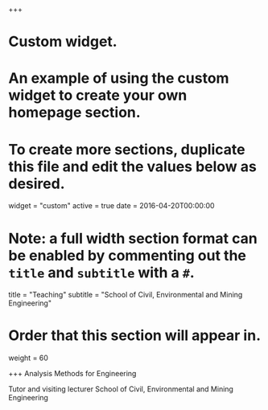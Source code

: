+++
# Custom widget.
# An example of using the custom widget to create your own homepage section.
# To create more sections, duplicate this file and edit the values below as desired.
widget = "custom"
active = true
date = 2016-04-20T00:00:00

# Note: a full width section format can be enabled by commenting out the `title` and `subtitle` with a `#`.
title = "Teaching"
subtitle = "School of Civil, Environmental and Mining Engineering"

# Order that this section will appear in.
weight = 60

+++
Analysis Methods for Engineering

Tutor and visiting lecturer
School of Civil, Environmental and Mining Engineering
